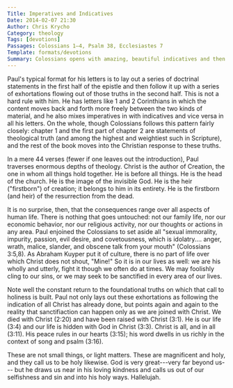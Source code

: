 ```yaml
---
Title: Imperatives and Indicatives
Date: 2014-02-07 21:30
Author: Chris Krycho
Category: theology
Tags: [devotions]
Passages: Colossians 1–4, Psalm 38, Ecclesiastes 7
Template: formats/devotions
Summary: Colossians opens with amazing, beautiful indicatives and then moves to marvelous, impossible imperatives.
---
```


Paul's typical format for his letters is to lay out a series of doctrinal
statements in the first half of the epistle and then follow it up with a series
of exhortations flowing out of those truths in the second half. This is not a
hard rule with him. He has letters like 1 and 2 Corinthians in which the content
moves back and forth more freely between the two kinds of material, and he also
mixes imperatives in with indicatives and vice versa in all his letters. On the
whole, though Colossians follows this pattern fairly closely: chapter 1 and the
first part of chapter 2 are statements of theological truth (and among the
highest and weightiest such in Scripture), and the rest of the book moves into
the Christian response to these truths.

In a mere 44 verses (fewer if one leaves out the introduction), Paul traverses
enormous depths of theology. Christ is the author of Creation, the one in whom
all things hold together. He is before all things. He is the head of the church.
He is the image of the invisible God. He is the heir ("firstborn") of creation;
it belongs to him in its entirety. He is the firstborn (and heir) of the
resurrection from the dead.

It is no surprise, then, that the consequences range over all aspects of human
life. There is nothing that goes untouched: not our family life, nor our
economic behavior, nor our religious activity, nor our thoughts or actions in
any area. Paul enjoined the Colossians to set aside all "sexual immorality,
impurity, passion, evil desire, and covetousness, which is idolatry.... anger,
wrath, malice, slander, and obscene talk from your mouth" (Colossians 3:5,8). As
Abraham Kuyper put it of culture, there is no part of life over which Christ
does not shout, "Mine!" So it is in our lives as well: we are his wholly and
utterly, fight it though we often do at times. We may foolishly cling to our
sins, or we may seek to be sanctified in every area of our lives.

Note well the constant return to the foundational truths on which that call to
holiness is built. Paul not only lays out these exhortations as following the
indication of all Christ has already done, but points again and again to the
reality that sanctifiaction can happen only as we are joined with Christ. We
died with Christ (2:20) and have been raised with Christ (3:1). He is our life
(3:4) and our life is hidden with God in Christ (3:3). Christ is all, and in all
(3:11). His peace rules in our hearts (3:15); his word dwells in us richly in
the context of song and psalm (3:16).

These are not small things, or light matters. These are magnificent and holy,
and they call us to be holy likewise. God is very great---very far beyond us---
but he draws us near in his loving kindness and calls us out of our selfishness
and sin and into his holy ways. Hallelujah.
